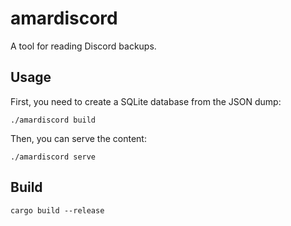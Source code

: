 # amardiscord

A tool for reading Discord backups.

## Usage

First, you need to create a SQLite database from the JSON dump:

```
./amardiscord build
```

Then, you can serve the content:

```
./amardiscord serve
```

## Build

```
cargo build --release
```
